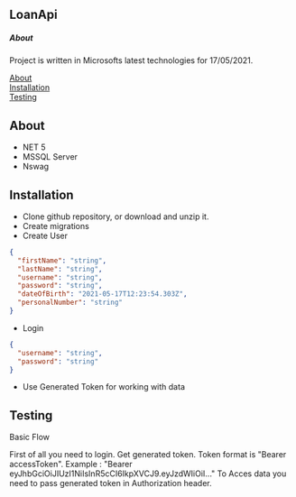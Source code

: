 ## LoanApi


##### About 
Project is written in Microsofts latest technologies for 17/05/2021.


[About](#About)  
[Installation](#Installation)  
[Testing](#Testing) 


## About
- NET 5
- MSSQL Server
- Nswag

## Installation
- Clone github repository, or download and unzip it.
- Create migrations
- Create User
```json
{
  "firstName": "string",
  "lastName": "string",
  "username": "string",
  "password": "string",
  "dateOfBirth": "2021-05-17T12:23:54.303Z",
  "personalNumber": "string"
}
```
- Login 
```json
{
  "username": "string",
  "password": "string"
}
```
- Use Generated Token for working with data
## Testing

Basic Flow

First of all you need to login. Get generated token. 
Token format is "Bearer accessToken". Example : "Bearer eyJhbGciOiJIUzI1NiIsInR5cCI6IkpXVCJ9.eyJzdWIiOiI..." 
To Acces data you need to pass generated token in Authorization header.
